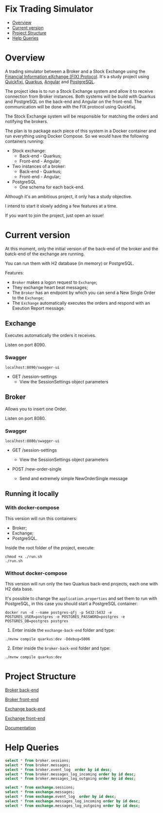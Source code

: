 # Fix Trading Simulator

- [Overview](#overview)
- [Current version](#current-version)
- [Project Structure](#project-structure)
- [Help Queries](#help-queries)


# Overview

A trading simulator between a Broker and a Stock Exchange using the [Financial Information eXchange (FIX) Protocol](https://www.fixtrading.org/). It's a study project using [Quickfixj](https://www.quickfixj.org/), [Quarkus](https://quarkus.io/), [Angular](https://angular.io/) and [PostgreSQL](https://www.postgresql.org/).

The project idea is to run a Stock Exchange system and allow it to receive connection from Broker instances. Both systems will be build with Quarkus and PostgreSQL on the back-end and Angular on the front-end. The communication will be done with the FIX protocol using Quickfixj.

The Stock Exchange system will be responsible for matching the orders and notifying the brokers. 

The plan is to package each piece of this system in a Docker container and run everything using Docker Compose. So we would have the following containers running:
- Stock exchange:
  - Back-end - Quarkus;
  - Front-end - Angular;
- Two instances of a broker:
  - Back-end - Quarkus;
  - Front-end - Angular;
- PostgreSQL
  - One schema for each back-end.

Although it's an ambitious project, it only has a study objective.

I intend to start it slowly adding a few features at a time.

If you want to join the project, just open an issue!


# Current version

At this moment, only the initial version of the back-end of the broker and the batck-end of the exchange are running. 

You can run them with H2 database (in memory) or PostgreSQL. 

Features:
- `Broker` makes a logon request to `Exchange`;
- They exchange heart beat messages;
- The `Broker` has an endpoint by which you can send a New Single Order to the `Exchange`;
- The `Exchange` automatically executes the orders and respond with an Exeution Report message.

## Exchange

Executes automatically the orders it receives.

Listen on port 8090.

### Swagger

```
localhost:8090/swagger-ui
```
- GET /session-settings
  - View the SessionSettings object parameters


## Broker

Allows you to insert one Order.

Listen on port 8080.

### Swagger

```
localhost:8080/swagger-ui
```
- GET /session-settings
  - View the SessionSettings object parameters

- POST /new-order-single
  - Send and extremely simple NewOrderSingle message


## Running it locally

### With docker-compose

This version will run this containers:
- Broker;
- Exchange;
- PostgreSQL.

Inside the root folder of the project, execute:
```
chmod +x ./run.sh
./run.sh
```

### Without docker-compose

This version will run only the two Quarkus back-end projects, each one with H2 data base.

It's possible to change the `application.properties` and set them to run with PostgreSQL, in this case you should start a PostgreSQL container:
```
docker run -d --name postgres-qfj -p 5432:5432 -e POSTGRES_USER=postgres -e POSTGRES_PASSWORD=postgres -e POSTGRES_DB=postgres postgres
```


1. Enter inside the `exchange-back-end` folder and type:
```
./mvnw compile quarkus:dev -Ddebug=5006
```

2. Enter inside the `broker-back-end` folder and type:
```
./mvnw compile quarkus:dev
```



# Project Structure

[Broker back-end](./broker-back-end/README.md)

[Broker front-end](./broker-front-end/README.md)

[Exchange back-end](./exchange-back-end/README.md)

[Exchange front-end](./exchange-front-end/README.md)

[Documentation](./documentation/README.md)


# Help Queries


```sql
select * from broker.sessions;
select * from broker.messages;
select * from broker.event_log  order by id desc;
select * from broker.messages_log_incoming order by id desc;
select * from broker.messages_log_outgoing order by id desc;

select * from exchange.sessions;
select * from exchange.messages;
select * from exchange.event_log  order by id desc;
select * from exchange.messages_log_incoming order by id desc;
select * from exchange.messages_log_outgoing order by id desc;
```

